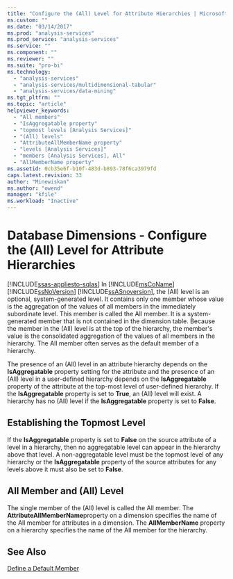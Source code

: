 ```yaml
---
title: "Configure the (All) Level for Attribute Hierarchies | Microsoft Docs"
ms.custom: ""
ms.date: "03/14/2017"
ms.prod: "analysis-services"
ms.prod_service: "analysis-services"
ms.service: ""
ms.component: ""
ms.reviewer: ""
ms.suite: "pro-bi"
ms.technology: 
  - "analysis-services"
  - "analysis-services/multidimensional-tabular"
  - "analysis-services/data-mining"
ms.tgt_pltfrm: ""
ms.topic: "article"
helpviewer_keywords: 
  - "All members"
  - "IsAggregatable property"
  - "topmost levels [Analysis Services]"
  - "(All) levels"
  - "AttributeAllMemberName property"
  - "levels [Analysis Services]"
  - "members [Analysis Services], All"
  - "AllMemberName property"
ms.assetid: 0cb35e6f-b10f-483d-b893-78f6ca3979fd
caps.latest.revision: 33
author: "Minewiskan"
ms.author: "owend"
manager: "kfile"
ms.workload: "Inactive"
---
```

# Database Dimensions - Configure the (All) Level for Attribute Hierarchies
[!INCLUDE[ssas-appliesto-sqlas](../../includes/ssas-appliesto-sqlas.md)]
  In [!INCLUDE[msCoName](../../includes/msconame-md.md)] [!INCLUDE[ssNoVersion](../../includes/ssnoversion-md.md)] [!INCLUDE[ssASnoversion](../../includes/ssasnoversion-md.md)], the (All) level is an optional, system-generated level. It contains only one member whose value is the aggregation of the values of all members in the immediately subordinate level. This member is called the All member. It is a system-generated member that is not contained in the dimension table. Because the member in the (All) level is at the top of the hierarchy, the member's value is the consolidated aggregation of the values of all members in the hierarchy. The All member often serves as the default member of a hierarchy.  
  
 The presence of an (All) level in an attribute hierarchy depends on the **IsAggregatable** property setting for the attribute and the presence of an (All) level in a user-defined hierarchy depends on the **IsAggregatable** property of the attribute at the top-most level of user-defined hierarchy. If the **IsAggregatable** property is set to **True**, an (All) level will exist. A hierarchy has no (All) level if the **IsAggregatable** property is set to **False**.  
  
## Establishing the Topmost Level  
 If the **IsAggregatable** property is set to **False** on the source attribute of a level in a hierarchy, then no aggregatable level can appear in the hierarchy above that level. A non-aggregatable level must be the topmost level of any hierarchy or the **IsAggregatable** property of the source attributes for any levels above it must also be set to **False**.  
  
## All Member and (All) Level  
 The single member of the (All) level is called the All member. The **AttributeAllMemberName**property on a dimension specifies the name of the All member for attributes in a dimension. The **AllMemberName** property on a hierarchy specifies the name of the All member for the hierarchy.  
  
## See Also  
 [Define a Default Member](../../analysis-services/multidimensional-models/attribute-properties-define-a-default-member.md)  
  
  

